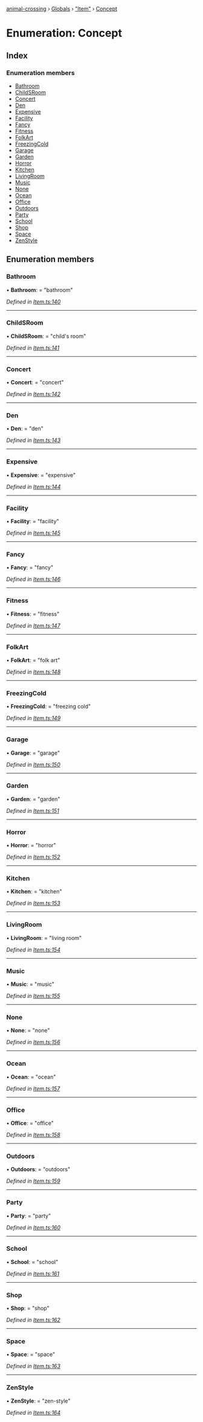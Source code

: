 [animal-crossing](../README.md) › [Globals](../globals.md) › ["Item"](../modules/_item_.md) › [Concept](_item_.concept.md)

# Enumeration: Concept

## Index

### Enumeration members

* [Bathroom](_item_.concept.md#bathroom)
* [ChildSRoom](_item_.concept.md#childsroom)
* [Concert](_item_.concept.md#concert)
* [Den](_item_.concept.md#den)
* [Expensive](_item_.concept.md#expensive)
* [Facility](_item_.concept.md#facility)
* [Fancy](_item_.concept.md#fancy)
* [Fitness](_item_.concept.md#fitness)
* [FolkArt](_item_.concept.md#folkart)
* [FreezingCold](_item_.concept.md#freezingcold)
* [Garage](_item_.concept.md#garage)
* [Garden](_item_.concept.md#garden)
* [Horror](_item_.concept.md#horror)
* [Kitchen](_item_.concept.md#kitchen)
* [LivingRoom](_item_.concept.md#livingroom)
* [Music](_item_.concept.md#music)
* [None](_item_.concept.md#none)
* [Ocean](_item_.concept.md#ocean)
* [Office](_item_.concept.md#office)
* [Outdoors](_item_.concept.md#outdoors)
* [Party](_item_.concept.md#party)
* [School](_item_.concept.md#school)
* [Shop](_item_.concept.md#shop)
* [Space](_item_.concept.md#space)
* [ZenStyle](_item_.concept.md#zenstyle)

## Enumeration members

###  Bathroom

• **Bathroom**: = "bathroom"

*Defined in [Item.ts:140](https://github.com/Norviah/animal-crossing/blob/caec6ad/module/types/Item.ts#L140)*

___

###  ChildSRoom

• **ChildSRoom**: = "child's room"

*Defined in [Item.ts:141](https://github.com/Norviah/animal-crossing/blob/caec6ad/module/types/Item.ts#L141)*

___

###  Concert

• **Concert**: = "concert"

*Defined in [Item.ts:142](https://github.com/Norviah/animal-crossing/blob/caec6ad/module/types/Item.ts#L142)*

___

###  Den

• **Den**: = "den"

*Defined in [Item.ts:143](https://github.com/Norviah/animal-crossing/blob/caec6ad/module/types/Item.ts#L143)*

___

###  Expensive

• **Expensive**: = "expensive"

*Defined in [Item.ts:144](https://github.com/Norviah/animal-crossing/blob/caec6ad/module/types/Item.ts#L144)*

___

###  Facility

• **Facility**: = "facility"

*Defined in [Item.ts:145](https://github.com/Norviah/animal-crossing/blob/caec6ad/module/types/Item.ts#L145)*

___

###  Fancy

• **Fancy**: = "fancy"

*Defined in [Item.ts:146](https://github.com/Norviah/animal-crossing/blob/caec6ad/module/types/Item.ts#L146)*

___

###  Fitness

• **Fitness**: = "fitness"

*Defined in [Item.ts:147](https://github.com/Norviah/animal-crossing/blob/caec6ad/module/types/Item.ts#L147)*

___

###  FolkArt

• **FolkArt**: = "folk art"

*Defined in [Item.ts:148](https://github.com/Norviah/animal-crossing/blob/caec6ad/module/types/Item.ts#L148)*

___

###  FreezingCold

• **FreezingCold**: = "freezing cold"

*Defined in [Item.ts:149](https://github.com/Norviah/animal-crossing/blob/caec6ad/module/types/Item.ts#L149)*

___

###  Garage

• **Garage**: = "garage"

*Defined in [Item.ts:150](https://github.com/Norviah/animal-crossing/blob/caec6ad/module/types/Item.ts#L150)*

___

###  Garden

• **Garden**: = "garden"

*Defined in [Item.ts:151](https://github.com/Norviah/animal-crossing/blob/caec6ad/module/types/Item.ts#L151)*

___

###  Horror

• **Horror**: = "horror"

*Defined in [Item.ts:152](https://github.com/Norviah/animal-crossing/blob/caec6ad/module/types/Item.ts#L152)*

___

###  Kitchen

• **Kitchen**: = "kitchen"

*Defined in [Item.ts:153](https://github.com/Norviah/animal-crossing/blob/caec6ad/module/types/Item.ts#L153)*

___

###  LivingRoom

• **LivingRoom**: = "living room"

*Defined in [Item.ts:154](https://github.com/Norviah/animal-crossing/blob/caec6ad/module/types/Item.ts#L154)*

___

###  Music

• **Music**: = "music"

*Defined in [Item.ts:155](https://github.com/Norviah/animal-crossing/blob/caec6ad/module/types/Item.ts#L155)*

___

###  None

• **None**: = "none"

*Defined in [Item.ts:156](https://github.com/Norviah/animal-crossing/blob/caec6ad/module/types/Item.ts#L156)*

___

###  Ocean

• **Ocean**: = "ocean"

*Defined in [Item.ts:157](https://github.com/Norviah/animal-crossing/blob/caec6ad/module/types/Item.ts#L157)*

___

###  Office

• **Office**: = "office"

*Defined in [Item.ts:158](https://github.com/Norviah/animal-crossing/blob/caec6ad/module/types/Item.ts#L158)*

___

###  Outdoors

• **Outdoors**: = "outdoors"

*Defined in [Item.ts:159](https://github.com/Norviah/animal-crossing/blob/caec6ad/module/types/Item.ts#L159)*

___

###  Party

• **Party**: = "party"

*Defined in [Item.ts:160](https://github.com/Norviah/animal-crossing/blob/caec6ad/module/types/Item.ts#L160)*

___

###  School

• **School**: = "school"

*Defined in [Item.ts:161](https://github.com/Norviah/animal-crossing/blob/caec6ad/module/types/Item.ts#L161)*

___

###  Shop

• **Shop**: = "shop"

*Defined in [Item.ts:162](https://github.com/Norviah/animal-crossing/blob/caec6ad/module/types/Item.ts#L162)*

___

###  Space

• **Space**: = "space"

*Defined in [Item.ts:163](https://github.com/Norviah/animal-crossing/blob/caec6ad/module/types/Item.ts#L163)*

___

###  ZenStyle

• **ZenStyle**: = "zen-style"

*Defined in [Item.ts:164](https://github.com/Norviah/animal-crossing/blob/caec6ad/module/types/Item.ts#L164)*
